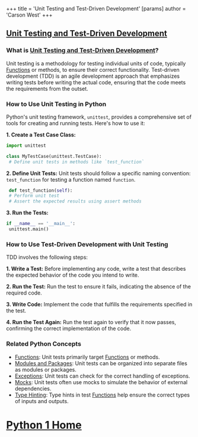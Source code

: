 +++
 title = 'Unit Testing and Test-Driven Development'
[params]
	author = 'Carson West'
+++
## [Unit Testing and Test-Driven Development](./../unit-testing-and-test-driven-development/)

### What is [Unit Testing and Test-Driven Development](./../unit-testing-and-test-driven-development/)?
Unit testing is a methodology for testing individual units of code, typically [Functions](./../functions/) or methods, to ensure their correct functionality. Test-driven development (TDD) is an agile development approach that emphasizes writing tests before writing the actual code, ensuring that the code meets the requirements from the outset.

### How to Use Unit Testing in Python
Python's unit testing framework, `unittest`, provides a comprehensive set of tools for creating and running tests. Here's how to use it:

**1. Create a Test Case Class:**
```python
import unittest

class MyTestCase(unittest.TestCase):
 # Define unit tests in methods like `test_function`
```

**2. Define Unit Tests:**
Unit tests should follow a specific naming convention: `test_function` for testing a function named `function`.
```python
 def test_function(self):
 # Perform unit test
 # Assert the expected results using assert methods
```

**3. Run the Tests:**
```python
if __name__ == '__main__':
 unittest.main()
```

### How to Use Test-Driven Development with Unit Testing
TDD involves the following steps:

**1. Write a Test:**
Before implementing any code, write a test that describes the expected behavior of the code you intend to write.

**2. Run the Test:**
Run the test to ensure it fails, indicating the absence of the required code.

**3. Write Code:**
Implement the code that fulfills the requirements specified in the test.

**4. Run the Test Again:**
Run the test again to verify that it now passes, confirming the correct implementation of the code.

### Related Python Concepts

- [Functions](./../functions/): Unit tests primarily target [Functions](./../functions/) or methods.
- [Modules and Packages](./../modules-and-packages/): Unit tests can be organized into separate files as modules or packages.
- [Exceptions](./../exceptions/): Unit tests can check for the correct handling of exceptions.
- [Mocks](./../mocks/): Unit tests often use mocks to simulate the behavior of external dependencies.
- [Type Hinting](./../type-hinting/): Type hints in test [Functions](./../functions/) help ensure the correct types of inputs and outputs.
# [Python 1 Home](./../python-1-home/)